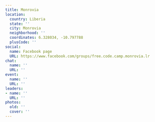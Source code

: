 ```yaml
---
title: Monrovia
location:
  country: Liberia
  state: ''
  city: Monrovia
  neighborhood: ''
  coordinates: 6.328034, -10.797788
  plusCode: ''
social:
  name: Facebook page
  URL: https://www.facebook.com/groups/free.code.camp.monrovia.lr
chat:
  name: ''
  URL: ''
event:
  name: ''
  URL: ''
leaders:
- name: ''
  URL: ''
photos:
  old: ''
  cover: ''
---
```


